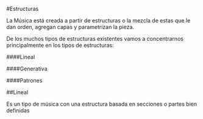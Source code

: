 #Estructuras

La Música está creada a partir de estructuras o la mezcla de estas que le dan orden, agregan capas y parametrizan la pieza.

De los muchos tipos de estructuras existentes vamos a concentrarnos principalmente en los tipos de estructuras: 

####Lineal

####Generativa

####Patrones


##Lineal

Es un tipo de música con una estructura basada en secciones o partes bien definidas 






